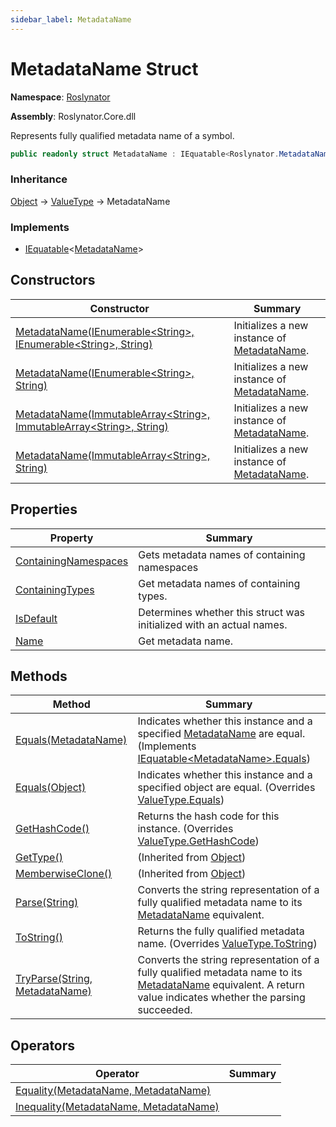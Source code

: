 ```yaml
---
sidebar_label: MetadataName
---
```


# MetadataName Struct

**Namespace**: [Roslynator](../index.md)

**Assembly**: Roslynator\.Core\.dll

  
Represents fully qualified metadata name of a symbol\.

```csharp
public readonly struct MetadataName : IEquatable<Roslynator.MetadataName>
```

### Inheritance

[Object](https://docs.microsoft.com/en-us/dotnet/api/system.object) &#x2192; [ValueType](https://docs.microsoft.com/en-us/dotnet/api/system.valuetype) &#x2192; MetadataName

### Implements

* [IEquatable](https://docs.microsoft.com/en-us/dotnet/api/system.iequatable-1)&lt;[MetadataName](./index.md)&gt;

## Constructors

| Constructor | Summary |
| ----------- | ------- |
| [MetadataName(IEnumerable&lt;String&gt;, IEnumerable&lt;String&gt;, String)](-ctor/index.md#2683869985) | Initializes a new instance of [MetadataName](./index.md)\. |
| [MetadataName(IEnumerable&lt;String&gt;, String)](-ctor/index.md#2380643901) | Initializes a new instance of [MetadataName](./index.md)\. |
| [MetadataName(ImmutableArray&lt;String&gt;, ImmutableArray&lt;String&gt;, String)](-ctor/index.md#1108504764) | Initializes a new instance of [MetadataName](./index.md)\. |
| [MetadataName(ImmutableArray&lt;String&gt;, String)](-ctor/index.md#3069058406) | Initializes a new instance of [MetadataName](./index.md)\. |

## Properties

| Property | Summary |
| -------- | ------- |
| [ContainingNamespaces](ContainingNamespaces/index.md) | Gets metadata names of containing namespaces |
| [ContainingTypes](ContainingTypes/index.md) | Get metadata names of containing types\. |
| [IsDefault](IsDefault/index.md) | Determines whether this struct was initialized with an actual names\. |
| [Name](Name/index.md) | Get metadata name\. |

## Methods

| Method | Summary |
| ------ | ------- |
| [Equals(MetadataName)](Equals/index.md#3467406204) | Indicates whether this instance and a specified [MetadataName](./index.md) are equal\. \(Implements [IEquatable&lt;MetadataName&gt;.Equals](https://docs.microsoft.com/en-us/dotnet/api/system.iequatable-1.equals)\) |
| [Equals(Object)](Equals/index.md#185373986) | Indicates whether this instance and a specified object are equal\. \(Overrides [ValueType.Equals](https://docs.microsoft.com/en-us/dotnet/api/system.valuetype.equals)\) |
| [GetHashCode()](GetHashCode/index.md) | Returns the hash code for this instance\. \(Overrides [ValueType.GetHashCode](https://docs.microsoft.com/en-us/dotnet/api/system.valuetype.gethashcode)\) |
| [GetType()](https://docs.microsoft.com/en-us/dotnet/api/system.object.gettype) |  \(Inherited from [Object](https://docs.microsoft.com/en-us/dotnet/api/system.object)\) |
| [MemberwiseClone()](https://docs.microsoft.com/en-us/dotnet/api/system.object.memberwiseclone) |  \(Inherited from [Object](https://docs.microsoft.com/en-us/dotnet/api/system.object)\) |
| [Parse(String)](Parse/index.md) | Converts the string representation of a fully qualified metadata name to its [MetadataName](./index.md) equivalent\. |
| [ToString()](ToString/index.md) | Returns the fully qualified metadata name\. \(Overrides [ValueType.ToString](https://docs.microsoft.com/en-us/dotnet/api/system.valuetype.tostring)\) |
| [TryParse(String, MetadataName)](TryParse/index.md) | Converts the string representation of a fully qualified metadata name to its [MetadataName](./index.md) equivalent\. A return value indicates whether the parsing succeeded\. |

## Operators

| Operator | Summary |
| -------- | ------- |
| [Equality(MetadataName, MetadataName)](op_Equality/index.md) | |
| [Inequality(MetadataName, MetadataName)](op_Inequality/index.md) | |

